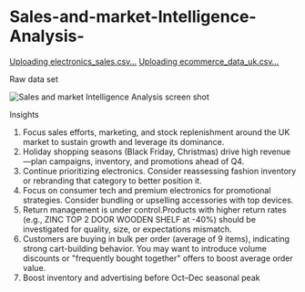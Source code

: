 # Sales-and-market-Intelligence-Analysis-
[Uploading electronics_sales.csv…]()
[Uploading ecommerce_data_uk.csv…]()


Raw data set


![Sales and market Intelligence Analysis screen shot](https://github.com/user-attachments/assets/711c17a2-e73c-424e-b8b5-de4e7d79941d)

Insights
1.  Focus sales efforts, marketing, and stock replenishment around the UK market to sustain growth and leverage its dominance.
2.  Holiday shopping seasons (Black Friday, Christmas) drive high revenue—plan campaigns, inventory, and promotions ahead of Q4.
3.   Continue prioritizing electronics. Consider reassessing fashion inventory or rebranding that category to better position it.
4.   Focus on consumer tech and premium electronics for promotional strategies. Consider bundling or upselling accessories with top devices.
5.   Return management is under control.Products with higher return rates (e.g., ZINC TOP 2 DOOR WOODEN SHELF at -40%) should be investigated for quality, size, or expectations mismatch.
6.   Customers are buying in bulk per order (average of 9 items), indicating strong cart-building behavior. You may want to introduce volume discounts or "frequently bought together" offers to boost average order value.
7. Boost inventory and advertising before Oct–Dec seasonal peak


